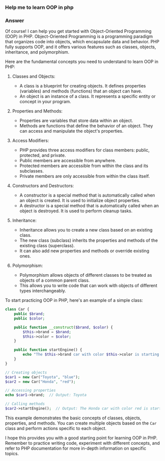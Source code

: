 ### Help me to learn OOP in php

### Answer
Of course! I can help you get started with Object-Oriented Programming (OOP) in PHP. Object-Oriented Programming is a programming paradigm that organizes code into objects, which encapsulate data and behavior. PHP fully supports OOP, and it offers various features such as classes, objects, inheritance, and polymorphism.

Here are the fundamental concepts you need to understand to learn OOP in PHP:

1. Classes and Objects:
   - A class is a blueprint for creating objects. It defines properties (variables) and methods (functions) that an object can have.
   - An object is an instance of a class. It represents a specific entity or concept in your program.

2. Properties and Methods:
   - Properties are variables that store data within an object.
   - Methods are functions that define the behavior of an object. They can access and manipulate the object's properties.

3. Access Modifiers:
   - PHP provides three access modifiers for class members: public, protected, and private.
   - Public members are accessible from anywhere.
   - Protected members are accessible from within the class and its subclasses.
   - Private members are only accessible from within the class itself.

4. Constructors and Destructors:
   - A constructor is a special method that is automatically called when an object is created. It is used to initialize object properties.
   - A destructor is a special method that is automatically called when an object is destroyed. It is used to perform cleanup tasks.

5. Inheritance:
   - Inheritance allows you to create a new class based on an existing class.
   - The new class (subclass) inherits the properties and methods of the existing class (superclass).
   - It can also add new properties and methods or override existing ones.

6. Polymorphism:
   - Polymorphism allows objects of different classes to be treated as objects of a common parent class.
   - This allows you to write code that can work with objects of different types interchangeably.

To start practicing OOP in PHP, here's an example of a simple class:

```php
class Car {
    public $brand;
    public $color;

    public function __construct($brand, $color) {
        $this->brand = $brand;
        $this->color = $color;
    }

    public function startEngine() {
        echo "The $this->brand car with color $this->color is starting the engine.";
    }
}

// Creating objects
$car1 = new Car("Toyota", "blue");
$car2 = new Car("Honda", "red");

// Accessing properties
echo $car1->brand;  // Output: Toyota

// Calling methods
$car2->startEngine();  // Output: The Honda car with color red is starting the engine.
```

This example demonstrates the basic concepts of classes, objects, properties, and methods. You can create multiple objects based on the `Car` class and perform actions specific to each object.

I hope this provides you with a good starting point for learning OOP in PHP. Remember to practice writing code, experiment with different concepts, and refer to PHP documentation for more in-depth information on specific topics.